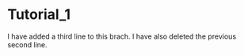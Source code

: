 # Tutorial_1
I have added a third line to this brach.
I have also deleted the previous second line.
